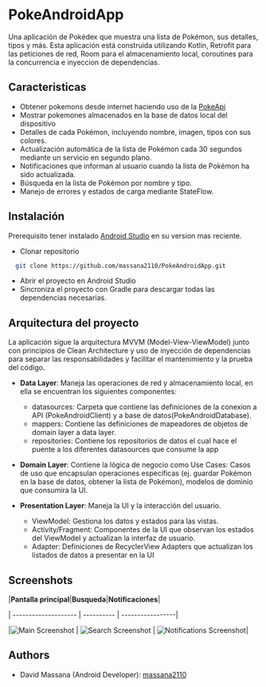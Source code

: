 # PokeAndroidApp

Una aplicación de Pokédex que muestra una lista de Pokémon, sus detalles, tipos y más. Esta aplicación está construida utilizando Kotlin, Retrofit para las peticiones de red, Room para el almacenamiento local, coroutines para la concurrencia e inyeccion de dependencias.


## Caracteristicas

- Obtener pokemons desde internet haciendo uso de la [PokeApi](https://link-url-here.org)
- Mostrar pokemones almacenados en la base de datos local del dispositivo
- Detalles de cada Pokémon, incluyendo nombre, imagen, tipos con sus colores.
- Actualización automática de la lista de Pokémon cada 30 segundos mediante un servicio en segundo plano.
- Notificaciones que informan al usuario cuando la lista de Pokémon ha sido actualizada.
- Búsqueda en la lista de Pokémon por nombre y tipo.
- Manejo de errores y estados de carga mediante StateFlow.


## Instalación


Prerequisito tener instalado [Android Studio](https://developer.android.com/studio) en su version mas reciente.

- Clonar repositorio

```bash
  git clone https://github.com/massana2110/PokeAndroidApp.git
```

- Abrir el proyecto en Android Studio
- Sincroniza el proyecto con Gradle para descargar todas las dependencias necesarias.

## Arquitectura del proyecto

La aplicación sigue la arquitectura MVVM (Model-View-ViewModel) junto con principios de Clean Architecture y uso de inyección de dependencias para separar las responsabilidades y facilitar el mantenimiento y la prueba del código.

- **Data Layer**: Maneja las operaciones de red y almacenamiento local, en ella se encuentran los siguientes componentes:
    - datasources: Carpeta que contiene las definiciones de la conexion a API (PokeAndroidClient) y a base de datos(PokeAndroidDatabase).
    - mappers: Contiene las definiciones de mapeadores de objetos de domain layer a data layer.
    - repositories: Contiene los repositorios de datos el cual hace el puente a los diferentes datasources que consume la app

- **Domain Layer**: Contiene la lógica de negocio como Use Cases: Casos de uso que encapsulan operaciones específicas (ej. guardar Pokémon en la base de datos, obtener la lista de Pokémon), modelos de dominio que consumira la UI.

- **Presentation Layer**: Maneja la UI y la interacción del usuario.
    - ViewModel: Gestiona los datos y estados para las vistas.
    - Activity/Fragment: Componentes de la UI que observan los estados del ViewModel y actualizan la interfaz de usuario.
    - Adapter: Definiciones de RecyclerView Adapters que actualizan los listados de datos a presentar en la UI

## Screenshots


|**Pantalla principal**|**Busqueda**|**Notificaciones**|

| -------------------- | ---------- | -----------------|

|![Main Screenshot](/screenshots/main_screen.png)  | ![Search Screenshot](/screenshots/search.png) | ![Notifications Screenshot](/screenshots/notifications.png)|

## Authors

- David Massana (Android Developer): [massana2110](https://github.com/massana2110)

